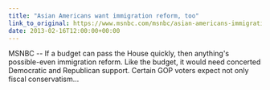 ```yaml
---
title: "Asian Americans want immigration reform, too"
link_to_original: https://www.msnbc.com/msnbc/asian-americans-immigration-reform)  
date: 2013-02-16T12:00:00+00:00
---
```

  
MSNBC -- If a budget can pass the House quickly, then anything's possible-even immigration reform. Like the budget, it would need concerted Democratic and Republican support. Certain GOP voters expect not only fiscal conservatism...  


